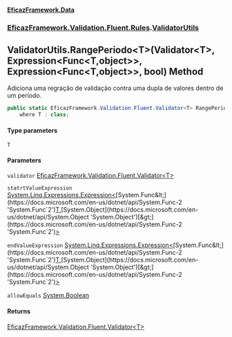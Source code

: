 #### [EficazFramework.Data](EficazFrameworkData.md 'EficazFramework Data')
### [EficazFramework.Validation.Fluent.Rules](EficazFrameworkData.md#EficazFramework_Validation_Fluent_Rules 'EficazFramework.Validation.Fluent.Rules').[ValidatorUtils](ValidatorUtils.md 'EficazFramework.Validation.Fluent.Rules.ValidatorUtils')
## ValidatorUtils.RangePeriodo&lt;T&gt;(Validator&lt;T&gt;, Expression&lt;Func&lt;T,object&gt;&gt;, Expression&lt;Func&lt;T,object&gt;&gt;, bool) Method
Adiciona uma regração de validação contra uma dupla de valores dentro de um período.  
```csharp
public static EficazFramework.Validation.Fluent.Validator<T> RangePeriodo<T>(this EficazFramework.Validation.Fluent.Validator<T> validator, System.Linq.Expressions.Expression<System.Func<T,object>> statrtValueExpression, System.Linq.Expressions.Expression<System.Func<T,object>> endValueExpression, bool allowEquals=true)
    where T : class;
```
#### Type parameters
<a name='EficazFramework_Validation_Fluent_Rules_ValidatorUtils_RangePeriodo_T_(EficazFramework_Validation_Fluent_Validator_T__System_Linq_Expressions_Expression_System_Func_T_object___System_Linq_Expressions_Expression_System_Func_T_object___bool)_T'></a>
`T`  
  
#### Parameters
<a name='EficazFramework_Validation_Fluent_Rules_ValidatorUtils_RangePeriodo_T_(EficazFramework_Validation_Fluent_Validator_T__System_Linq_Expressions_Expression_System_Func_T_object___System_Linq_Expressions_Expression_System_Func_T_object___bool)_validator'></a>
`validator` [EficazFramework.Validation.Fluent.Validator&lt;](Validator_T_.md 'EficazFramework.Validation.Fluent.Validator&lt;T&gt;')[T](ValidatorUtils_RangePeriodo_T_(Validator_T__Expression_Func_T_object___Expression_Func_T_object___bool).md#EficazFramework_Validation_Fluent_Rules_ValidatorUtils_RangePeriodo_T_(EficazFramework_Validation_Fluent_Validator_T__System_Linq_Expressions_Expression_System_Func_T_object___System_Linq_Expressions_Expression_System_Func_T_object___bool)_T 'EficazFramework.Validation.Fluent.Rules.ValidatorUtils.RangePeriodo&lt;T&gt;(EficazFramework.Validation.Fluent.Validator&lt;T&gt;, System.Linq.Expressions.Expression&lt;System.Func&lt;T,object&gt;&gt;, System.Linq.Expressions.Expression&lt;System.Func&lt;T,object&gt;&gt;, bool).T')[&gt;](Validator_T_.md 'EficazFramework.Validation.Fluent.Validator&lt;T&gt;')  
  
<a name='EficazFramework_Validation_Fluent_Rules_ValidatorUtils_RangePeriodo_T_(EficazFramework_Validation_Fluent_Validator_T__System_Linq_Expressions_Expression_System_Func_T_object___System_Linq_Expressions_Expression_System_Func_T_object___bool)_statrtValueExpression'></a>
`statrtValueExpression` [System.Linq.Expressions.Expression&lt;](https://docs.microsoft.com/en-us/dotnet/api/System.Linq.Expressions.Expression-1 'System.Linq.Expressions.Expression`1')[System.Func&lt;](https://docs.microsoft.com/en-us/dotnet/api/System.Func-2 'System.Func`2')[T](ValidatorUtils_RangePeriodo_T_(Validator_T__Expression_Func_T_object___Expression_Func_T_object___bool).md#EficazFramework_Validation_Fluent_Rules_ValidatorUtils_RangePeriodo_T_(EficazFramework_Validation_Fluent_Validator_T__System_Linq_Expressions_Expression_System_Func_T_object___System_Linq_Expressions_Expression_System_Func_T_object___bool)_T 'EficazFramework.Validation.Fluent.Rules.ValidatorUtils.RangePeriodo&lt;T&gt;(EficazFramework.Validation.Fluent.Validator&lt;T&gt;, System.Linq.Expressions.Expression&lt;System.Func&lt;T,object&gt;&gt;, System.Linq.Expressions.Expression&lt;System.Func&lt;T,object&gt;&gt;, bool).T')[,](https://docs.microsoft.com/en-us/dotnet/api/System.Func-2 'System.Func`2')[System.Object](https://docs.microsoft.com/en-us/dotnet/api/System.Object 'System.Object')[&gt;](https://docs.microsoft.com/en-us/dotnet/api/System.Func-2 'System.Func`2')[&gt;](https://docs.microsoft.com/en-us/dotnet/api/System.Linq.Expressions.Expression-1 'System.Linq.Expressions.Expression`1')  
  
<a name='EficazFramework_Validation_Fluent_Rules_ValidatorUtils_RangePeriodo_T_(EficazFramework_Validation_Fluent_Validator_T__System_Linq_Expressions_Expression_System_Func_T_object___System_Linq_Expressions_Expression_System_Func_T_object___bool)_endValueExpression'></a>
`endValueExpression` [System.Linq.Expressions.Expression&lt;](https://docs.microsoft.com/en-us/dotnet/api/System.Linq.Expressions.Expression-1 'System.Linq.Expressions.Expression`1')[System.Func&lt;](https://docs.microsoft.com/en-us/dotnet/api/System.Func-2 'System.Func`2')[T](ValidatorUtils_RangePeriodo_T_(Validator_T__Expression_Func_T_object___Expression_Func_T_object___bool).md#EficazFramework_Validation_Fluent_Rules_ValidatorUtils_RangePeriodo_T_(EficazFramework_Validation_Fluent_Validator_T__System_Linq_Expressions_Expression_System_Func_T_object___System_Linq_Expressions_Expression_System_Func_T_object___bool)_T 'EficazFramework.Validation.Fluent.Rules.ValidatorUtils.RangePeriodo&lt;T&gt;(EficazFramework.Validation.Fluent.Validator&lt;T&gt;, System.Linq.Expressions.Expression&lt;System.Func&lt;T,object&gt;&gt;, System.Linq.Expressions.Expression&lt;System.Func&lt;T,object&gt;&gt;, bool).T')[,](https://docs.microsoft.com/en-us/dotnet/api/System.Func-2 'System.Func`2')[System.Object](https://docs.microsoft.com/en-us/dotnet/api/System.Object 'System.Object')[&gt;](https://docs.microsoft.com/en-us/dotnet/api/System.Func-2 'System.Func`2')[&gt;](https://docs.microsoft.com/en-us/dotnet/api/System.Linq.Expressions.Expression-1 'System.Linq.Expressions.Expression`1')  
  
<a name='EficazFramework_Validation_Fluent_Rules_ValidatorUtils_RangePeriodo_T_(EficazFramework_Validation_Fluent_Validator_T__System_Linq_Expressions_Expression_System_Func_T_object___System_Linq_Expressions_Expression_System_Func_T_object___bool)_allowEquals'></a>
`allowEquals` [System.Boolean](https://docs.microsoft.com/en-us/dotnet/api/System.Boolean 'System.Boolean')  
  
#### Returns
[EficazFramework.Validation.Fluent.Validator&lt;](Validator_T_.md 'EficazFramework.Validation.Fluent.Validator&lt;T&gt;')[T](ValidatorUtils_RangePeriodo_T_(Validator_T__Expression_Func_T_object___Expression_Func_T_object___bool).md#EficazFramework_Validation_Fluent_Rules_ValidatorUtils_RangePeriodo_T_(EficazFramework_Validation_Fluent_Validator_T__System_Linq_Expressions_Expression_System_Func_T_object___System_Linq_Expressions_Expression_System_Func_T_object___bool)_T 'EficazFramework.Validation.Fluent.Rules.ValidatorUtils.RangePeriodo&lt;T&gt;(EficazFramework.Validation.Fluent.Validator&lt;T&gt;, System.Linq.Expressions.Expression&lt;System.Func&lt;T,object&gt;&gt;, System.Linq.Expressions.Expression&lt;System.Func&lt;T,object&gt;&gt;, bool).T')[&gt;](Validator_T_.md 'EficazFramework.Validation.Fluent.Validator&lt;T&gt;')  
